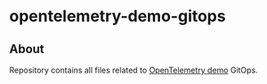 # opentelemetry-demo-gitops

## About

Repository contains all files related to [OpenTelemetry demo](https://github.com/open-telemetry/opentelemetry-demo) GitOps.
